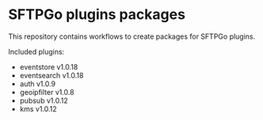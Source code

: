 # SFTPGo plugins packages

This repository contains workflows to create packages for SFTPGo plugins.

Included plugins:

- eventstore v1.0.18
- eventsearch v1.0.18
- auth v1.0.9
- geoipfilter v1.0.8
- pubsub v1.0.12
- kms v1.0.12

